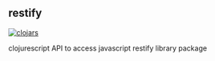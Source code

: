 ## restify

[![clojars](https://img.shields.io/clojars/v/org.clojars.cloggo/restify.svg)](https://clojars.org/org.clojars.cloggo/restify)

clojurescript API to access javascript restify library package